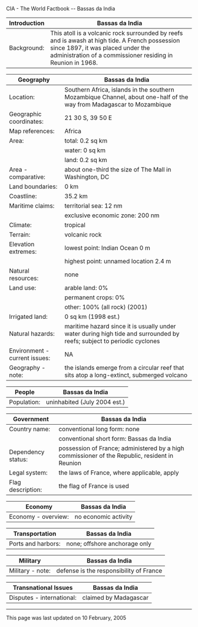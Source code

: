 CIA - The World Factbook -- Bassas da India

| Introduction | Bassas da India |
| --- | --- |
| Background: | This atoll is a volcanic rock surrounded by reefs and is awash at high tide. A French possession since 1897, it was placed under the administration of a commissioner residing in Reunion in 1968. |

| Geography | Bassas da India |
| --- | --- |
| Location: | Southern Africa, islands in the southern Mozambique Channel, about one-half of the way from Madagascar to Mozambique |
| Geographic coordinates: | 21 30 S, 39 50 E |
| Map references: | Africa |
| Area: | total: 0.2 sq km |
| | water: 0 sq km |
| | land: 0.2 sq km |
| Area - comparative: | about one-third the size of The Mall in Washington, DC |
| Land boundaries: | 0 km |
| Coastline: | 35.2 km |
| Maritime claims: | territorial sea: 12 nm |
| | exclusive economic zone: 200 nm |
| Climate: | tropical |
| Terrain: | volcanic rock |
| Elevation extremes: | lowest point: Indian Ocean 0 m |
| | highest point: unnamed location 2.4 m |
| Natural resources: | none |
| Land use: | arable land: 0% |
| | permanent crops: 0% |
| | other: 100% (all rock) (2001) |
| Irrigated land: | 0 sq km (1998 est.) |
| Natural hazards: | maritime hazard since it is usually under water during high tide and surrounded by reefs; subject to periodic cyclones |
| Environment - current issues: | NA |
| Geography - note: | the islands emerge from a circular reef that sits atop a long-extinct, submerged volcano |

| People | Bassas da India |
| --- | --- |
| Population: | uninhabited (July 2004 est.) |

| Government | Bassas da India |
| --- | --- |
| Country name: | conventional long form: none |
| | conventional short form: Bassas da India |
| Dependency status: | possession of France; administered by a high commissioner of the Republic, resident in Reunion |
| Legal system: | the laws of France, where applicable, apply |
| Flag description: | the flag of France is used |

| Economy | Bassas da India |
| --- | --- |
| Economy - overview: | no economic activity |

| Transportation | Bassas da India |
| --- | --- |
| Ports and harbors: | none; offshore anchorage only |

| Military | Bassas da India |
| --- | --- |
| Military - note: | defense is the responsibility of France |

| Transnational Issues | Bassas da India |
| --- | --- |
| Disputes - international: | claimed by Madagascar |

---
This page was last updated on 10 February, 2005                      